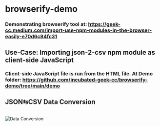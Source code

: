 # browserify-demo
### Demonstrating browserify tool at: https://geek-cc.medium.com/import-use-npm-modules-in-the-browser-easily-e70d6c84fc31

## Use-Case: Importing json-2-csv npm module as client-side JavaScript
### Client-side JavaScript file is run from the HTML file. At Demo folder: https://github.com/incubated-geek-cc/browserify-demo/tree/main/demo

## JSON⇆CSV Data Conversion
<br/>![Data Conversion](https://miro.medium.com/max/900/1*9fr4nrbDRwk8dnx3hf8hEg.gif)